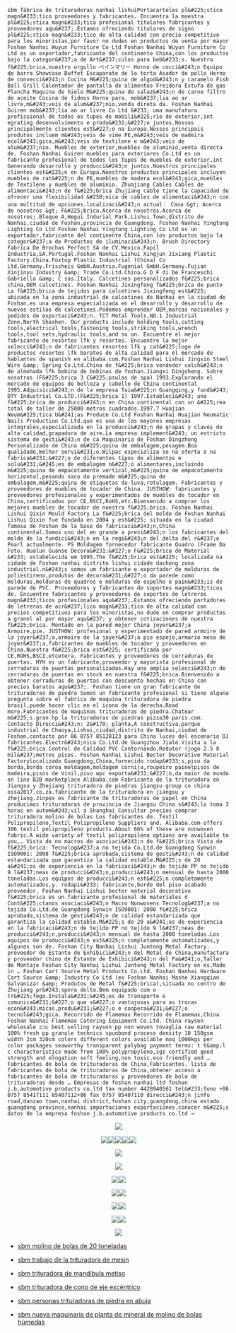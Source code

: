 
```
sbm fábrica de trituradoras nanhai lishuiPortacarteles pl&#225;stico magn&#233;tico proveedores y fabricantes. Encuentra la muestra pl&#225;stica magn&#233;tica profesional titulares fabricantes y proveedores aqu&#237;.Estamos ofreciendo titulares de signo pl&#225;stico magn&#233;tico de alta calidad con precio competitivo para los minoristas,por favor no dudes en productos de venta por mayor Foshan Nanhai Wuyun Furniture Co Ltd Foshan Nanhai Wuyun Furniture Co Ltd es un exportador,fabricante del continente China,con los productos bajo la categor&#237;a de Art&#237;culos para beb&#233;s. Nuestra f&#225;brica,nuestro orgullo ベインマリー Horno de cocci&#243;n Equipo de barra Showcase Buffet Escaparate de la torta Asador de pollo Horno de convecci&#243;n Cocina M&#225;quina de algod&#243;n y caramelo Fish Ball Grill Calentador de pantalla de alimentos Freidora Estufa de gas Plancha Maquina de hielo M&#225;quina de salaz&#243;n de carne filtro de aceite Cocina de fideos Horno para. mob&#237;lia ao ar livre,m&#243;veis de alum&#237;nio,venda direta da. Foshan Nanhai Guiren mob&#237;lia ao ar livre Co Ltd &#233; uma manufatura profissional de todos os tupes de mobili&#225;rio de exterior,int egrating desenvolvimento e produ&#231;&#227;o juntos.Nossos principalmente clientes est&#227;o na Europa.Nossos principais produtos incluem m&#243;veis de vime PE,m&#243;veis de madeira ecol&#243;gica,m&#243;veis de textilene e m&#243;veis de alum&#237;nio. Muebles de exterior,muebles de aluminio,venta directa de. Foshan Nanhai Guiren muebles para exteriores Co.Ltd es un fabricante profesional de todos los tupes de muebles de exterior,int Generando desarrollo y producci&#243;n juntos.Nuestros principales clientes est&#225;n en Europa.Nuestros productos principales incluyen muebles de rat&#225;n de PE,muebles de madera ecol&#243;gica,muebles de Textilene y muebles de aluminio. Zhuajiang Cables Cables de alimentaci&#243;n de f&#225;brica Zhujiang cable tiene la capacidad de ofrecer una flexibilidad &#250;nica de cables de alimentaci&#243;n con una multitud de opciones.localizaci&#243;n actual： Casa &gt; Acerca de nosotros &gt; F&#225;brica.Acerca de nosotros.Acerca de nosotros;.Bloque A,Hegui Indurial Park,Lishui Town,distrito de Nanhai,ciudad de Foshan,provincia de Guangdong. Foshan Nanhai Yingtong Lighting Co Ltd Foshan Nanhai Yingtong Lighting Co Ltd es un exportador,fabricante del continente China,con los productos bajo la categor&#237;a de Productos de iluminaci&#243;n. Brush Directory Fabrica De Brochas Perfect SA de CV.Mexico.Fapil Industria,SA.Portugal.Foshan Nanhai Lishui Xingjun Jixiang Plastic Factory.China.Foxtop Plastic Industrial (China) Co Ltd.Germany.Frischeis GmbH.Austria.Fugenial GmbH.Germany.Fujian Xinjinyu Industry &amp; Trade Co.Ltd.China.G D F di De Franceschi Gabriella &amp; C sas.Italy. Calcetines personalizados f&#225;brica china,OEM calcetines. Foshan Nanhai Jixingfeng f&#225;brica de punto La f&#225;brica de tejidos para calcetines Jixingfeng est&#225; ubicada en la zona industrial de calcetines de Nanhai en la ciudad de Foshan,es una empresa especializada en el desarrollo y desarrollo de nuevos estilos de calcetines.Podemos emprender OEM,marcas nacionales y pedidos de exportaci&#243;n. TCT Metal Tools,NO.1 Industrial Zone,North Shashen. Our products include holding tools,cutting tools,electrical tools,fastening tools,striking tools,wrench tools,tool sets,hydraulic tools,and so on. Encuentre el mejor fabricante de resortes lfk y resortes. Encuentre la mejor selecci&#243;n de fabricantes resortes lfk y cat&#225;logo de productos resortes lfk baratos de alta calidad para el mercado de hablantes de spanish en alibaba.com.Foshan Nanhai Lishui Jingxin Steel Wire &amp; Spring Co.Ltd.China de f&#225;brica vendedor colch&#243;n de almohada lfk bobina de bobinas de foshan.Jiangxi Dingsheng. Sobre nosotros (F&#225;brica 3 C&#225;psulas de spa) 1993.Explorando el mercado de equipos de belleza y cabello de China continental 1995.Adquisici&#243;n de la empresa Taiw&#225;n Guangqing,y fund&#243; DTY Industrial Co.LTD.(F&#225;brica 1) 1997.Estableci&#243; una f&#225;brica de producci&#243;n en China continental con un &#225;rea total de taller de 25000 metros cuadrados.1997.7 Huajian Neum&#225;tica U&#241;as Produce Co.Ltd Foshan Nanhai Huajian Neumatic Nails Production Co.Ltd.que es una de las mayores empresas integrales,especializada en la producci&#243;n de grapas y clavos de alta calidad,grapadora de aire.La empresa implement&#243; un estricto sistema de gesti&#243;n de ca Maquinaria de Foshan Dingzhong Personalizado de China m&#225;quina de embalagem,pesagem.Boa qualidade,melhor servi&#231;o.Wilpac especializa se na oferta e na fabrica&#231;&#227;o de diferentes tipos de alimentos e solu&#231;&#245;es de embalagem n&#227;o alimentares,incluindo m&#225;quina de empacotamento vertical,m&#225;quina de empacotamento horizontal,pesando saco do premade m&#225;quina de embalagem,m&#225;quina de etiquetas da luva,rotulagem. Fabricantes y proveedores de muebles de tocador de China. JUSTHOW: fabricantes y proveedores profesionales y experimentados de muebles de tocador en China,certificados por CE,BSCI,RoHS,etc.Bienvenido a comprar los mejores muebles de tocador de nuestra f&#225;brica. Foshan Nanhai Lishui Qixin Mould Factory La f&#225;brica del molde de Foshan Nanhai Lishui Qixin fue fundada en 2004 y est&#225; situada en la ciudad famosa de Foshan de la base de fabricaci&#243;n,China continental.Somos uno del en grande a presi&#243;n los fabricantes del molde de la fundici&#243;n en la regi&#243;n del delta del r&#237;o Pearl actualmente. PS Moldagem fornecedor fabricante Quadro (Frame Da Foto. Hualun Guanse Decora&#231;&#227;o F&#225;brica de Material &#233; estabelecida em 1995.The f&#225;brica est&#225; localizada na cidade de Foshan nanhai distrito lishui cidade dachong zona industrial.n&#243;s somos um fabricante e exportador de molduras de poliestireno,produtos de decora&#231;&#227;o da parede como molduras,molduras de quadros e molduras de espelho e pain&#233;is de parede de PVC. Proveedores y fabricantes de soportes magn&#233;ticos de. Encuentre fabricantes y proveedores de soportes de letreros magn&#233;ticos profesionales aqu&#237;.Estamos ofreciendo portadores de letreros de acr&#237;lico magn&#233;tico de alta calidad con precios competitivos para los minoristas,no dude en comprar productos a granel al por mayor aqu&#237; y obtener cotizaciones de nuestra f&#225;brica. Montado en la pared mejor China joyer&#237;a Armoire,pie. JUSTHOW: profesional y experimentado de pared armoire de la joyer&#237;a,armoire de la joyer&#237;a pie espejo,armario mesa de joyer&#237;a,fabricantes de muebles de tocador y proveedores en China.Nuestra f&#225;brica est&#225; certificada por CE,ROHS,BSCI,etcetera. Fabricantes y proveedores de cerraduras de puertas. HYH es un fabricante,proveedor y mayorista profesional de cerraduras de puertas personalizadas.Hay una amplia selecci&#243;n de cerraduras de puertas en stock en nuestra f&#225;brica.Bienvenido a obtener cerraduras de puertas con descuento hechas en China con precios baratos aqu&#237;. Foshan tiene un gran fabricante de trituradoras de piedra Somos un fabricante profesional si tiene alguna pregunta sobre el fabrica de maquina trituradora de piedra brasil,puede hacer clic en el icono de la derecha.Read more.Fabricantes de maquinas trituradoras de piedra.Chatear m&#225;s.gran hp la trituradoras de piedras pizza30 paris.com. Contacto Direcci&#243;n: 2&#170; planta,A constructiva,parque industrial de Chaoya,Lishui,ciudad,distrito de Nanhai,ciudad de Foshan,contacto por 86 0757 85128123 para China luces del escenario DJ fabricantes.Electr&#243;nica Co.Ltd.de Guangzhou Jiale.Visita a la f&#225;brica Control de Calidad PVC Contornando,Redutor (jogo 2.5 8 mil&#237;metros pisos. Foshan Nanhai Lishui Becter Decorative Material Factorylocalizado Guangdong,China,fornecido rodap&#233;s,piso da borda,borda coroa moldagem,moldagem cornija,roupeiro painelpisos de madeira,pisos de Vinil,piso wpc exporta&#231;&#227;o,da maior do mundo on line B2B marketplace Alibaba.com Fabricante de la trituradora en Jiangsu y Zhejiang trituradora de piedras jiangsu group co china ossa2017.co.za.fabricante de la trituradora en jiangsu y zhejiang.Jinpex es fabricante de trituradoras de papel en China producimos trituradoras de provincia de Jiangsu China s&#243;lo toma 3 horas en autom&#243;vil a Shanghai Consultar precios comprar trituradora molino de bolas Los fabricantes de. Textil Polipropileno,Textil Polipropileno Suppliers and. Alibaba.com offers 306 textil polipropileno products.About 66% of these are nonwoven fabric.A wide variety of textil polipropileno options are available to you,… Vista de no macros de asociaci&#243;n de f&#225;brica Vista de f&#225;brica: Tecnolog&#237;a no tejida Co.Ltd.de Guangdong Synwin ISO9001: 2008 f&#225;brica aprobada,sistema de gesti&#243;n de calidad estandarizada que garantiza la calidad estable.M&#225;s de 20 a&#241;os de experiencia en la fabricaci&#243;n de tejido PP no tejido 9 l&#237;neas de producci&#243;n,producci&#243;n mensual de hasta 2000 toneladas.Los equipos de producci&#243;n est&#225;n completamente automatizados,y. rodapi&#233; fabricante,borde del piso acabado proveedor. Foshan Nanhai Lishui becter material decorativo f&#225;brica es un fabricante profesional de materiales d Cont&#225;ctanos asociaci&#243;n Macro Nonwovens Tecnolog&#237;a no tejida Co.Ltd.de Guangdong Synwin ISO9001: 2008 f&#225;brica aprobada,sistema de gesti&#243;n de calidad estandarizada que garantiza la calidad estable.M&#225;s de 20 a&#241;os de experiencia en la fabricaci&#243;n de tejido PP no tejido 9 l&#237;neas de producci&#243;n,producci&#243;n mensual de hasta 2000 toneladas.Los equipos de producci&#243;n est&#225;n completamente automatizados,y algunos son de. Foshan City Nanhai Lishui Juntong Metal Factory. proveedor de Estante de Exhibici&#243;n del Metal de China,manufactura y proveedor chino de Estante de Exhibici&#243;n del Pa&#241;o,Taller de Montaje Foshan City Nanhai Lishui Juntong Metal Factory en es.Made in … Foshan Cart Source Metal Products Co.Ltd. Foshan Nanhai Hardware Cart Source &amp; Industry Co Ltd (ex Foshan Nanhai Mashe Xiangqian Galvanizar &amp; Produtos de Metal f&#225;brica),situada no centro de Zhujiang pr&#243;spera delta.Bem equipado com o tr&#225;fego.Instala&#231;&#245;es de transporte e comunica&#231;&#227;o que s&#227;o vantajosas para as trocas econ&#243;micas,produ&#231;&#227;o e coopera&#231;&#227;o tecnol&#243;gica. Recorrido de Flamemax Recorrido de Flamemax,China Foshan Nanhai Flamemax Catering Equipment Co.Ltd. China rayson wholesale 🇨🇳 best selling rayson pp non woven tovaglia raw material 100% fresh pp granule technics spunbond process density 10 150gsm width 2cm 320cm colors different colors available moq 1000kgs per color packages seaworthy transparent polybag payment terms: t t&amp;l c characteristics made from 100% polypropylene,sgs certified good strength and elogation soft feeling,non toxic.eco friendly and … Fabricantes de bola de trituradoras de China,Fabricantes. lista de fabricantes de bola de trituradoras de China,obtener acceso a fabricantes de bola de trituradoras y proveedores de bola de trituradoras desde … Empresas de foshan nanhai ltd foshan j.b.automotive products co.ltd tax number 4428940561 tel&#233;fono +86 0757 85417111 85407112+86 fax 0757 85407110 direcci&#243;n jinfu road,danzao town,nanhai district,foshan city,guangdong,china estado guangdong province,nanhai importaciones exportaciones.conocer m&#225;s datos de la empresa foshan j.b.automotive products co.ltd → 
```

<div align="center">

<a href="https://es-crusher.shibang-china.com/github&k=sbm+f%C3%A1brica+de+trituradoras+nanhai+lishui"><img src="https://static.shibang-china.com/es/crusher/logo.jpg"></a>

<a href="https://es-crusher.shibang-china.com/github&k=sbm+f%C3%A1brica+de+trituradoras+nanhai+lishui"><img src="https://static.shibang-china.com/es/crusher/index.jpg"></a><a href="https://es-crusher.shibang-china.com/material.htmlgithub&k=sbm+f%C3%A1brica+de+trituradoras+nanhai+lishui"><img src="https://static.shibang-china.com/es/crusher/material.jpg"></a><a href="https://es-crusher.shibang-china.com/application.htmlgithub&k=sbm+f%C3%A1brica+de+trituradoras+nanhai+lishui"><img src="https://static.shibang-china.com/es/crusher/application.jpg"></a><a href="https://es-crusher.shibang-china.com/aboutus.htmlgithub&k=sbm+f%C3%A1brica+de+trituradoras+nanhai+lishui"><img src="https://static.shibang-china.com/es/crusher/aboutus.jpg"></a><a href="https://es-crusher.shibang-china.com/contact.htmlgithub&k=sbm+f%C3%A1brica+de+trituradoras+nanhai+lishui"><img src="https://static.shibang-china.com/es/crusher/contact.jpg"></a>

<a href="https://es-crusher.shibang-china.com/github&k=sbm+f%C3%A1brica+de+trituradoras+nanhai+lishui"><img src="https://static.shibang-china.com/es/crusher/banner.jpg"></a>

<a href="https://swt.shibang-china.com/github&k=sbm+f%C3%A1brica+de+trituradoras+nanhai+lishui"><img src="https://static.shibang-china.com/es/crusher/text.jpg"></a>

<a href="https://swt.shibang-china.com/github&k=sbm+f%C3%A1brica+de+trituradoras+nanhai+lishui"><img src="https://static.shibang-china.com/es/crusher/chat.jpg"></a><a href="https://es-crusher.shibang-china.com/contact.htmlgithub&k=sbm+f%C3%A1brica+de+trituradoras+nanhai+lishui"><img src="https://static.shibang-china.com/es/crusher/message.jpg"></a>

<a href="https://es-crusher.shibang-china.com/products/pe.htmlgithub&k=sbm+f%C3%A1brica+de+trituradoras+nanhai+lishui"><img src="https://static.shibang-china.com/es/crusher/pe.jpg"></a><a href="https://es-crusher.shibang-china.com/products/pf.htmlgithub&k=sbm+f%C3%A1brica+de+trituradoras+nanhai+lishui"><img src="https://static.shibang-china.com/es/crusher/pf.jpg"></a>

<a href="https://es-crusher.shibang-china.com/products/hpt.htmlgithub&k=sbm+f%C3%A1brica+de+trituradoras+nanhai+lishui"><img src="https://static.shibang-china.com/es/crusher/hpt.jpg"></a><a href="https://es-crusher.shibang-china.com/products/vsi.htmlgithub&k=sbm+f%C3%A1brica+de+trituradoras+nanhai+lishui"><img src="https://static.shibang-china.com/es/crusher/vsi.jpg"></a>

<a href="https://es-crusher.shibang-china.com/products/klv.htmlgithub&k=sbm+f%C3%A1brica+de+trituradoras+nanhai+lishui"><img src="https://static.shibang-china.com/es/crusher/klv.jpg"></a><a href="https://es-crusher.shibang-china.com/products/portable.htmlgithub&k=sbm+f%C3%A1brica+de+trituradoras+nanhai+lishui"><img src="https://static.shibang-china.com/es/crusher/portable.jpg"></a>

<a href="https://swt.shibang-china.com/github&k=sbm+f%C3%A1brica+de+trituradoras+nanhai+lishui"><img src="https://static.shibang-china.com/es/crusher/case.jpg"></a>

</div>


* [sbm molino de bolas de 20 toneladas](sbm%20molino%20de%20bolas%20de%2020%20toneladas.md)

* [sbm trabajo de la trituradora de mesin](sbm%20trabajo%20de%20la%20trituradora%20de%20mesin.md)

* [sbm trituradora de mandíbula metiso](sbm%20trituradora%20de%20mand%C3%ADbula%20metiso.md)

* [sbm trituradora de cono de eje excéntrico](sbm%20trituradora%20de%20cono%20de%20eje%20exc%C3%A9ntrico.md)

* [sbm personas trituradoras de piedra en abuja](sbm%20personas%20trituradoras%20de%20piedra%20en%20abuja.md)

* [sbm nueva maquinaria de planta de mineral de molino de bolas húmedas](sbm%20nueva%20maquinaria%20de%20planta%20de%20mineral%20de%20molino%20de%20bolas%20h%C3%BAmedas.md)